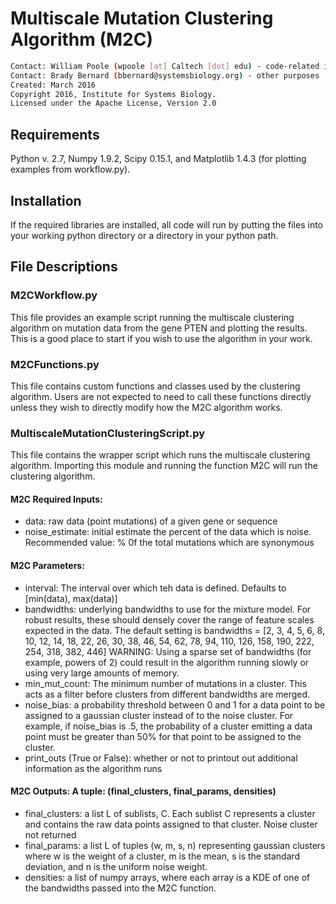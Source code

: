 # Multiscale Mutation Clustering Algorithm (M2C)

```bash
Contact: William Poole (wpoole [at] Caltech [dot] edu) - code-related issues/requests
Contact: Brady Bernard (bbernard@systemsbiology.org) - other purposes
Created: March 2016
Copyright 2016, Institute for Systems Biology.
Licensed under the Apache License, Version 2.0
```

Requirements 
-------------
Python v. 2.7, Numpy 1.9.2, Scipy 0.15.1, and Matplotlib 1.4.3 (for plotting examples from workflow.py).


Installation
-------------
If the required libraries are installed, all code will run by putting the files into your working python directory or a directory in your python path. 

File Descriptions
-------------
### M2CWorkflow.py
This file provides an example script running the multiscale clustering algorithm on mutation data from the gene PTEN and plotting the results. This is a good place to start if you wish to use the algorithm in your work.
### M2CFunctions.py 
This file contains custom functions and classes used by the clustering algorithm. Users are not expected to need to call these functions directly unless they wish to directly modify how the M2C algorithm works. 
### MultiscaleMutationClusteringScript.py 
This file contains the wrapper script which runs the multiscale clustering algorithm. Importing this module and running the function M2C will run the clustering algorithm. 
#### M2C Required Inputs: 
- data: raw data (point mutations) of a given gene or sequence 
- noise_estimate: initial estimate the percent of the data which is noise. Recommended value: % 0f the total mutations which are synonymous

#### M2C Parameters: 
- interval: The interval over which teh data is defined. Defaults to [min(data), max(data)] 
- bandwidths: underlying bandwidths to use for the mixture model. For robust results, these should densely cover the range of feature scales expected in the data. The default setting is bandwidths = [2, 3, 4, 5, 6, 8, 10, 12, 14, 18, 22, 26, 30, 38, 46, 54, 62, 78, 94, 110, 126, 158, 190, 222, 254, 318, 382, 446] WARNING: Using a sparse set of bandwidths (for example, powers of 2) could result in the algorithm running slowly or using very large amounts of memory. 
- min_mut_count: The minimum number of mutations in a cluster. This acts as a filter before clusters from different bandwidths are merged. 
- noise_bias: a probability threshold between 0 and 1 for a data point to be assigned to a gaussian cluster instead of to the noise cluster. For example, if noise_bias is .5, the probability of a cluster emitting a data point must be greater than 50% for that point to be assigned to the cluster. 
- print_outs (True or False): whether or not to printout out additional information as the algorithm runs

#### M2C Outputs: A tuple: (final_clusters, final_params, densities) 
- final_clusters: a list L of sublists, C. Each sublist C represents a cluster and contains the raw data points assigned to that cluster. Noise cluster not returned 
- final_params: a list L of tuples (w, m, s, n) representing gaussian clusters where w is the weight of a cluster, m is the mean, s is the standard deviation, and n is the uniform noise weight. 
- densities: a list of numpy arrays, where each array is a KDE of one of the bandwidths passed into the M2C function. 
